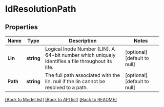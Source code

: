 # IdResolutionPath

## Properties
Name | Type | Description | Notes
------------ | ------------- | ------------- | -------------
**Lin** | **string** | Logical Inode Number (LIN). A 64-bit number which uniquely identifies a file throughout its life. | [optional] [default to null]
**Path** | **string** | The full path associated with the lin. null if the lin cannot be resolved to a path. | [optional] [default to null]

[[Back to Model list]](../README.md#documentation-for-models) [[Back to API list]](../README.md#documentation-for-api-endpoints) [[Back to README]](../README.md)



